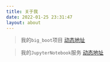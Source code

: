 ```yaml
---
title: 关于我
date: 2022-01-25 23:31:47
layout: about
---
```


> 我的`big_boot`项目 [动态地址](http://113.111.210.143:18999/)

> 我的`JupyterNotebook`服务 [动态地址](http://113.111.210.143:19000/)
